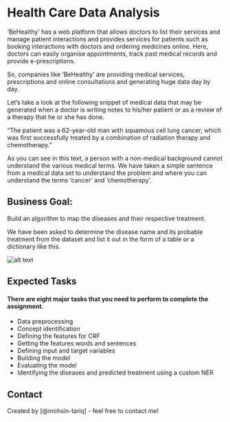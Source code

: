 # Health Care Data Analysis

‘BeHealthy’ has a web platform that allows doctors to list their services and manage patient interactions and provides services for patients such as booking interactions with doctors and ordering medicines online. Here, doctors can easily organise appointments, track past medical records and provide e-prescriptions.

So, companies like ‘BeHealthy’ are providing medical services, prescriptions and online consultations and generating huge data day by day.

Let’s take a look at the following snippet of medical data that may be generated when a doctor is writing notes to his/her patient or as a review of a therapy that he or she has done.

“The patient was a 62-year-old man with squamous cell lung cancer, which was first successfully treated by a combination of radiation therapy and chemotherapy.” 

As you can see in this text, a person with a non-medical background cannot understand the various medical terms. We have taken a simple sentence from a medical data set to understand the problem and where you can understand the terms ‘cancer’ and ‘chemotherapy’. 

## Business Goal:
 
Build an algorithm to map the diseases and their respective treatment.

We have been asked to determine the disease name and its probable treatment from the dataset and list it out in the form of a table or a dictionary like this.

![alt text](https://images.upgrad.com/0891d77b-b9ca-4e9d-8934-d9a9b078a51c-syntactic%20sol%20pic1.png)


## Expected Tasks
#### There are eight major tasks that you need to perform to complete the assignment.

- Data preprocessing
- Concept identification
- Defining the features for CRF
- Getting the features words and sentences
- Defining input and target variables
- Building the model
- Evaluating the model
- Identifying the diseases and predicted treatment using a custom NER


## Contact
Created by [@mohsin-tariq] - feel free to contact me!



 

